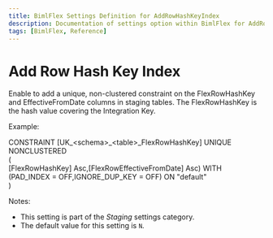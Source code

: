```yaml
---
title: BimlFlex Settings Definition for AddRowHashKeyIndex
description: Documentation of settings option within BimlFlex for AddRowHashKeyIndex
tags: [BimlFlex, Reference]
---
```


# Add Row Hash Key Index

Enable to add a unique, non-clustered constraint on the FlexRowHashKey and EffectiveFromDate columns in staging tables. The FlexRowHashKey is the hash value covering the Integration Key.



Example:



CONSTRAINT [UK_\<schema\>_\<table\>_FlexRowHashKey] UNIQUE NONCLUSTERED<br/>(<br/>  [FlexRowHashKey] Asc,[FlexRowEffectiveFromDate] Asc) WITH (PAD_INDEX = OFF,IGNORE_DUP_KEY = OFF) ON "default"<br/>)

Notes:

* This setting is part of the *Staging* settings category.
* The default value for this setting is `N`.
